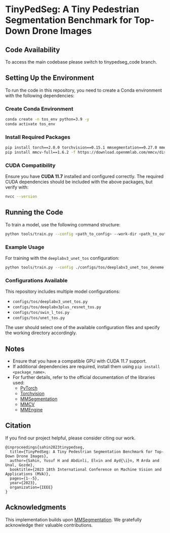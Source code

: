 # TinyPedSeg: A Tiny Pedestrian Segmentation Benchmark for Top-Down Drone Images

## Code Availability
To access the main codebase please switch to tinypedseg_code branch.

## Setting Up the Environment
To run the code in this repository, you need to create a Conda environment with the following dependencies:

### Create Conda Environment
```sh
conda create -n tos_env python=3.9 -y
conda activate tos_env
```

### Install Required Packages
```sh
pip install torch==2.0.0 torchvision==0.15.1 mmsegmentation==0.27.0 mmengine==0.10.1
pip install mmcv-full==1.6.2 -f https://download.openmmlab.com/mmcv/dist/cu117/torch2.0.0/index.html
```

### CUDA Compatibility
Ensure you have **CUDA 11.7** installed and configured correctly. The required CUDA dependencies should be included with the above packages, but verify with:
```sh
nvcc --version
```

## Running the Code
To train a model, use the following command structure:
```sh
python tools/train.py --config <path_to_config> --work-dir <path_to_output_directory>
```

### Example Usage
For training with the `deeplabv3_unet_tos` configuration:
```sh
python tools/train.py --config ./configs/tos/deeplabv3_unet_tos_deneme.py --work-dir ./work_dirs6/deeplabv3_unet_output
```

### Configurations Available
This repository includes multiple model configurations:
- `configs/tos/deeplabv3_unet_tos.py`
- `configs/tos/deeplabv3plus_resnet_tos.py`
- `configs/tos/swin_l_tos.py`
- `configs/tos/unet_tos.py`

The user should select one of the available configuration files and specify the working directory accordingly.

## Notes
- Ensure that you have a compatible GPU with CUDA 11.7 support.
- If additional dependencies are required, install them using `pip install <package_name>`.
- For further details, refer to the official documentation of the libraries used:
  - [PyTorch](https://pytorch.org/)
  - [Torchvision](https://github.com/pytorch/vision)
  - [MMSegmentation](http://github.com/open-mmlab/mmsegmentation)
  - [MMCV](https://github.com/open-mmlab/mmcv)
  - [MMEngine](https://github.com/open-mmlab/mmengine)

## Citation
If you find our project helpful, please consider citing our work. 

```
@inproceedings{sahin2023tinypedseg,
  title={TinyPedSeg: A Tiny Pedestrian Segmentation Benchmark for Top-Down Drone Images},
  author={Sahin, Yusuf H and Abdinli, Elvin and Ayd{\i}n, M Arda and Unal, Gozde},
  booktitle={2023 18th International Conference on Machine Vision and Applications (MVA)},
  pages={1--5},
  year={2023},
  organization={IEEE}
}
```

## Acknowledgments
This implementation builds upon [MMSegmentation](https://github.com/open-mmlab/mmsegmentation). We gratefully acknowledge their valuable contributions.
